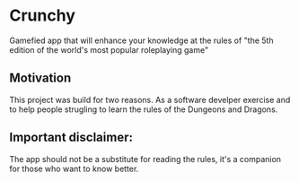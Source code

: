 # Crunchy
Gamefied app that will enhance your knowledge at the rules of "the 5th edition of the world's most popular roleplaying game"

## Motivation
This project was build for two reasons. As a software develper exercise and to help people strugling to learn the rules of the Dungeons and Dragons. 
## Important disclaimer: 
The app should not be a substitute for reading the rules, it's a companion for those who want to know better.